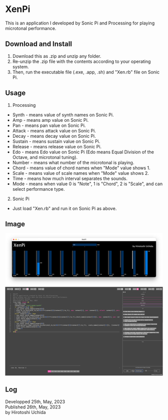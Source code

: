 # XenPi
This is an application I developed by Sonic Pi and Processing for playing microtonal performance.

## Download and Install
1. Download this as .zip and unzip any folder.
2. Re-unzip the .zip file with the contents according to your operating system.
3. Then, run the executable file (.exe, .app, .sh) and "Xen.rb" file on Sonic Pi.

## Usage
1. Processing
* Synth - means value of synth names on Sonic Pi.
* Amp - means amp value on Sonic Pi.
* Pan - means pan value on Sonic Pi.
* Attack - means attack value on Sonic Pi.
* Decay - means decay value on Sonic Pi.
* Sustain - means sustain value on Sonic Pi.
* Release - means release value on Sonic Pi.
* Edo - means Edo value on Sonic Pi (Edo means Equal Division of the Octave, and microtonal tuning).
* Number - means what number of the microtonal is playing.
* Chord - means value of chord names when "Mode" value shows 1.
* Scale - means value of scale names when "Mode" value shows 2.
* Time - means how much interval separates the sounds.
* Mode - means when value 0 is "Note", 1 is "Chord", 2 is "Scale", and can select performance type.
2. Sonic Pi
* Just load "Xen.rb" and run it on Sonic Pi as above.

## Image
<img src="XenPi-P.png"/>
<img src="XenPi-SP.png"/>

## Log
Developped 25th, May, 2023
<br>
Published 26th, May, 2023
<br>
by Hirotoshi Uchida
